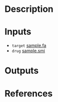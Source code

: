 # Description 

# Inputs

* `target` [sample.fa](https://docs.ad3.io/media/apps/dtiplus_affinity/examples/input/sample.fa)
* `drug` [sample.smi](https://docs.ad3.io/media/apps/dtiplus_affinity/examples/input/sample.smi)

# Outputs

# References
